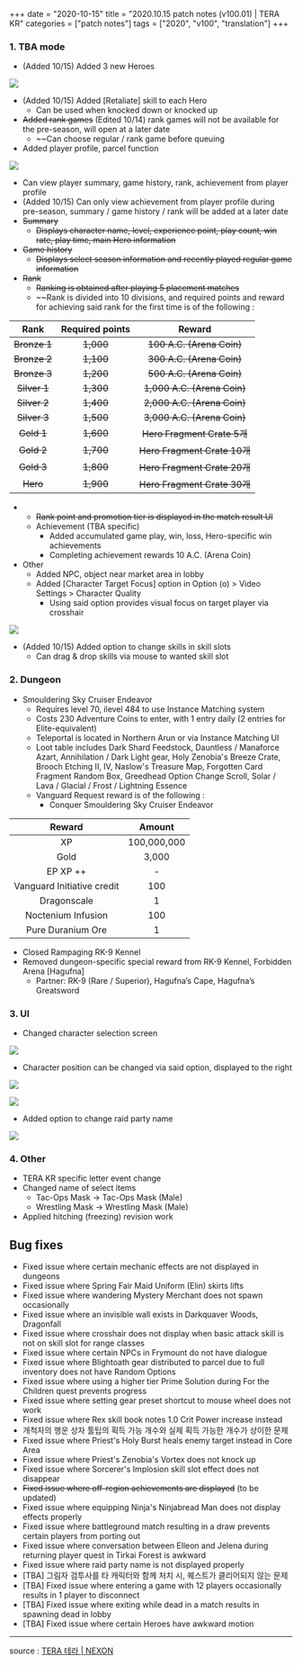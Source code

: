+++
date = "2020-10-15"
title = "2020.10.15 patch notes (v100.01) | TERA KR"
categories = ["patch notes"]
tags = ["2020", "v100", "translation"]
+++

### 1. TBA mode
- (Added 10/15) Added 3 new Heroes

![](/images/patch/v100-01_1.png)

- (Added 10/15) Added [Retaliate] skill to each Hero
  - Can be used when knocked down or knocked up
- ~~Added rank games~~ (Edited 10/14) rank games will not be available for the pre-season, will open at a later date
  - ~~Can choose regular / rank game before queuing
- Added player profile, parcel function

![](/images/patch/v100-01_2.png)

  - Can view player summary, game history, rank, achievement from player profile
  - (Added 10/15) Can only view achievement from player profile during pre-season, summary / game history / rank will be added at a later date
  - ~~Summary~~
    - ~~Displays character name, level, experience point, play count, win rate, play time, main Hero information~~
  - ~~Game history~~
    - ~~Displays select season information and recently played regular game information~~
  - ~~Rank~~
    - ~~Ranking is obtained after playing 5 placement matches~~
    - ~~Rank is divided into 10 divisions, and required points and reward for achieving said rank for the first time is of the following :

| Rank | Required points | Reward |
| :-: | :-: | :-: |
| ~~Bronze 1~~ | ~~1,000~~ | ~~100 A.C. (Arena Coin)~~ |
| ~~Bronze 2~~ | ~~1,100~~ | ~~300 A.C. (Arena Coin)~~ |
| ~~Bronze 3~~ | ~~1,200~~ | ~~500 A.C. (Arena Coin)~~ |
| ~~Silver 1~~ | ~~1,300~~ | ~~1,000 A.C. (Arena Coin)~~ |
| ~~Silver 2~~ | ~~1,400~~ | ~~2,000 A.C. (Arena Coin)~~ |
| ~~Silver 3~~ | ~~1,500~~ | ~~3,000 A.C. (Arena Coin)~~ |
| ~~Gold 1~~ | ~~1,600~~ | ~~Hero Fragment Crate 5개~~ |
| ~~Gold 2~~ | ~~1,700~~ | ~~Hero Fragment Crate 10개~~ |
| ~~Gold 3~~ | ~~1,800~~ | ~~Hero Fragment Crate 20개~~ |
| ~~Hero~~ | ~~1,900~~ | ~~Hero Fragment Crate 30개~~ |

  - 
      - ~~Rank point and promotion tier is displayed in the match result UI~~
    - Achievement (TBA specific)
      - Added accumulated game play, win, loss, Hero-specific win achievements
      - Completing achievement rewards 10 A.C. (Arena Coin)
- Other
  - Added NPC, object near market area in lobby
  - Added [Character Target Focus] option in Option (o) > Video Settings > Character Quality
    - Using said option provides visual focus on target player via crosshair

![](/images/patch/v100-01_3.png)

  - (Added 10/15) Added option to change skills in skill slots
    - Can drag & drop skills via mouse to wanted skill slot

### 2. Dungeon
- Smouldering Sky Cruiser Endeavor
  - Requires level 70, ilevel 484 to use Instance Matching system
  - Costs 230 Adventure Coins to enter, with 1 entry daily (2 entries for Elite-equivalent)
  - Teleportal is located in Northern Arun or via Instance Matching UI
  - Loot table includes Dark Shard Feedstock, Dauntless / Manaforce Azart, Annihilation / Dark Light gear, Holy Zenobia's Breeze Crate, Brooch Etching II, IV, Naslow's Treasure Map, Forgotten Card Fragment Random Box, Greedhead Option Change Scroll, Solar / Lava / Glacial / Frost / Lightning Essence
  - Vanguard Request reward is of the following :
    - Conquer Smouldering Sky Cruiser Endeavor

| Reward | Amount |
| :-: | :-: |
| XP | 100,000,000 |
| Gold | 3,000 |
| EP XP ++ | - |
| Vanguard Initiative credit | 100 |
| Dragonscale | 1 |
| Noctenium Infusion | 100 |
| Pure Duranium Ore | 1 |

- Closed Rampaging RK-9 Kennel
- Removed dungeon-specific special reward from RK-9 Kennel, Forbidden Arena [Hagufna]
  - Partner: RK-9 (Rare / Superior), Hagufna’s Cape, Hagufna’s Greatsword

### 3. UI
- Changed character selection screen

![](/images/patch/v100-01_4.png)

- Character position can be changed via said option, displayed to the right

![](/images/patch/v100-01_5.png)

![](/images/patch/v100-01_6.png)

- Added option to change raid party name

![](/images/patch/v100-01_7.png)

### 4. Other
- TERA KR specific letter event change
- Changed name of select items
  - Tac-Ops Mask -> Tac-Ops Mask (Male)
  - Wrestling Mask -> Wrestling Mask (Male)
- Applied hitching (freezing) revision work

## Bug fixes

- Fixed issue where certain mechanic effects are not displayed in dungeons
- Fixed issue where Spring Fair Maid Uniform (Elin) skirts lifts
- Fixed issue where wandering Mystery Merchant does not spawn occasionally
- Fixed issue where an invisible wall exists in Darkquaver Woods, Dragonfall
- Fixed issue where crosshair does not display when basic attack skill is not on skill slot for range classes
- Fixed issue where certain NPCs in Frymount do not have dialogue
- Fixed issue where Blightoath gear distributed to parcel due to full inventory does not have Random Options
- Fixed issue where using a higher tier Prime Solution during For the Children quest prevents progress
- Fixed issue where setting gear preset shortcut to mouse wheel does not work
- Fixed issue where Rex skill book notes 1.0 Crit Power increase instead
- 개척자의 행운 상자 툴팁의 획득 가능 개수와 실제 획득 가능한 개수가 상이한 문제
- Fixed issue where Priest's Holy Burst heals enemy target instead in Core Area
- Fixed issue where Priest's Zenobia's Vortex does not knock up
- Fixed issue where Sorcerer's Implosion skill slot effect does not disappear
- ~~Fixed issue where off-region achievements are displayed~~ (to be updated)
- Fixed issue where equipping Ninja's Ninjabread Man does not display effects properly
- Fixed issue where battleground match resulting in a draw prevents certain players from porting out
- Fixed issue where conversation between Elleon and Jelena during returning player quest in Tirkai Forest is awkward
- Fixed issue where raid party name is not displayed properly
- [TBA] 그림자 검투사를 타 캐릭터와 함께 처치 시, 퀘스트가 클리어되지 않는 문제
- [TBA] Fixed issue where entering a game with 12 players occasionally results in 1 player to disconnect
- [TBA] Fixed issue where exiting while dead in a match results in spawning dead in lobby
- [TBA] Fixed issue where certain Heroes have awkward motion

----

source : [TERA 테라 | NEXON](http://tera.nexon.com/news/update/view.aspx?n4articlesn=453)
